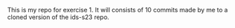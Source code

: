 This is my repo for exercise 1. It will consists of 10 commits made by me to a cloned version of the ids-s23 repo.
